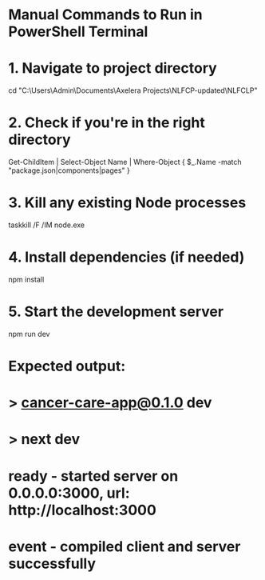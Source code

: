 # Manual Commands to Run in PowerShell Terminal

# 1. Navigate to project directory
cd "C:\Users\Admin\Documents\Axelera Projects\NLFCP-updated\NLFCLP"

# 2. Check if you're in the right directory
Get-ChildItem | Select-Object Name | Where-Object { $_.Name -match "package.json|components|pages" }

# 3. Kill any existing Node processes
taskkill /F /IM node.exe

# 4. Install dependencies (if needed)
npm install

# 5. Start the development server
npm run dev

# Expected output:
# > cancer-care-app@0.1.0 dev
# > next dev
# 
# ready - started server on 0.0.0.0:3000, url: http://localhost:3000
# event - compiled client and server successfully